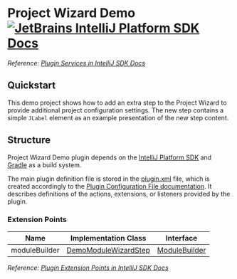 # Project Wizard Demo [![JetBrains IntelliJ Platform SDK Docs](https://jb.gg/badges/docs.svg)][docs]
*Reference: [Plugin Services in IntelliJ SDK Docs][docs:project_wizard]*

## Quickstart

This demo project shows how to add an extra step to the Project Wizard to provide additional project configuration
settings. The new step contains a simple `JLabel` element as an example presentation of the new step content.

## Structure

Project Wizard Demo
plugin depends on the [IntelliJ Platform SDK][docs] and [Gradle][docs:gradle] as a build system.

The main plugin definition file is stored in the [plugin.xml][file:plugin.xml] file, which is created accordingly
to the [Plugin Configuration File documentation][docs:plugin.xml]. It describes definitions of the actions, extensions,
or listeners provided by the plugin.

### Extension Points

| Name          | Implementation Class                              | Interface                          |
| ------------- | ------------------------------------------------- | ---------------------------------- |
| moduleBuilder | [DemoModuleWizardStep][file:DemoModuleWizardStep] | [ModuleBuilder][sdk:ModuleBuilder] |

*Reference: [Plugin Extension Points in IntelliJ SDK Docs][docs:ep]*


[docs]: https://www.jetbrains.org/intellij/sdk/docs
[docs:actions]: https://www.jetbrains.org/intellij/sdk/docs/basics/action_system.html
[docs:project_wizard]: https://jetbrains.org/intellij/sdk/docs/tutorials/project_wizard.html
[docs:ep]: https://www.jetbrains.org/intellij/sdk/docs/basics/plugin_structure/plugin_extensions.html
[docs:gradle]: https://www.jetbrains.org/intellij/sdk/docs/tutorials/build_system.html
[docs:plugin.xml]: https://www.jetbrains.org/intellij/sdk/docs/basics/plugin_structure/plugin_configuration_file.html
[docs:listeners]: https://jetbrains.org/intellij/sdk/docs/basics/plugin_structure/plugin_listeners.html

[file:plugin.xml]: ./src/main/resources/META-INF/plugin.xml
[file:DemoModuleWizardStep]: ./src/main/java/org/intellij/sdk/project/wizard/DemoModuleWizardStep.java

[sdk:ModuleBuilder]: upsource:///platform/lang-api/src/com/intellij/ide/util/projectWizard/ModuleBuilder.java
